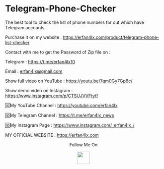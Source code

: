 # Telegram-Phone-Checker
The best tool to check the list of phone numbers for cut which have Telegram accounts

Purchase it on my website : https://erfan4lx.com/product/telegram-phone-list-checker

Contact with me to get the Password of Zip file on :

 Telegram : https://t.me/erfan4lx10
  
 Email : erfan4lx@gmail.com
 
Show full video on YouTube : https://youtu.be/7qm0Gy7Gp6c/

Show demo video on Instagram : https://www.instagram.com/p/CTSUJVVFtyf/

🆔My YouTube Channel : https://youtube.com/erfan4lx

🆔My Telegram Channel : https://t.me/erfan4lx_news

🆔My Instagram Page : https://www.instagram.com/_erfan4lx_/

 MY OFFICIAL WEBSITE : https://erfan4lx.com

<p align="center">
  Follow Me On
</p>
<p align="center">
  <a href="https://www.youtube.com/c/erfan4lx?sub_confirmation=1">
    <img src="https://www.iconsdb.com/icons/preview/black/youtube-4-xxl.png" width="40" height="40">
  </a>
</p>

